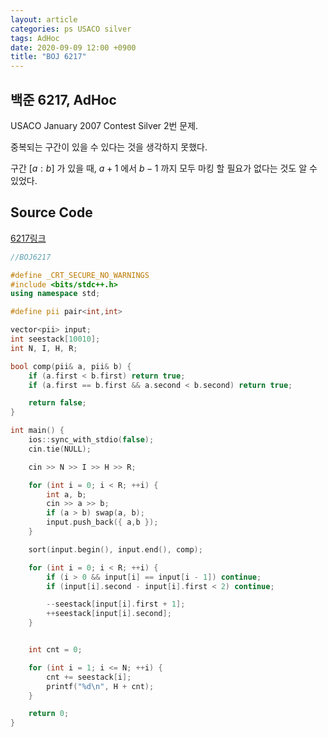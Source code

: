 ```yaml
---
layout: article
categories: ps USACO silver
tags: AdHoc
date: 2020-09-09 12:00 +0900
title: "BOJ 6217"
---
```


## 백준 6217, AdHoc

USACO January 2007 Contest Silver 2번 문제.  

중복되는 구간이 있을 수 있다는 것을 생각하지 못했다.

구간 $[a:b]$ 가 있을 때, $a+1$ 에서 $b-1$ 까지 모두 마킹 할 필요가 없다는 것도 알 수 있었다.

## Source Code

[6217링크](https://www.acmicpc.net/problem/6217) 

```cpp
//BOJ6217

#define _CRT_SECURE_NO_WARNINGS
#include <bits/stdc++.h>
using namespace std;

#define pii pair<int,int>

vector<pii> input;
int seestack[10010];
int N, I, H, R;

bool comp(pii& a, pii& b) {
	if (a.first < b.first) return true;
	if (a.first == b.first && a.second < b.second) return true;

	return false;
}

int main() {
	ios::sync_with_stdio(false);
	cin.tie(NULL);

	cin >> N >> I >> H >> R;

	for (int i = 0; i < R; ++i) {
		int a, b;
		cin >> a >> b;
		if (a > b) swap(a, b);
		input.push_back({ a,b });
	}

	sort(input.begin(), input.end(), comp);

	for (int i = 0; i < R; ++i) {
		if (i > 0 && input[i] == input[i - 1]) continue;
		if (input[i].second - input[i].first < 2) continue;

		--seestack[input[i].first + 1];
		++seestack[input[i].second];
	}


	int cnt = 0;

	for (int i = 1; i <= N; ++i) {
		cnt += seestack[i];
		printf("%d\n", H + cnt);
	}

	return 0;
}

```